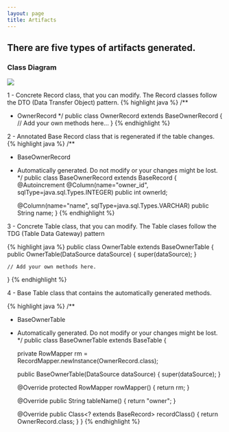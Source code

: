 ```yaml
---
layout: page
title: Artifacts
---
```

## There are five types of artifacts generated.

### Class Diagram

<p class="message">
<img src="../public/sr-d1.png" />
</p>

1 - Concrete Record class, that you can modify. The Record classes follow the DTO (Data Transfer Object) pattern. 
{% highlight java %}
/**
 * OwnerRecord
 */
 public class OwnerRecord extends BaseOwnerRecord {
     // Add your own methods here...
 }
{% endhighlight %}

2 - Annotated Base Record class that is regenerated if the table changes.
{% highlight java %}
/**
 * BaseOwnerRecord
 * Automatically generated. Do not modify or your changes might be lost.
 */
public class BaseOwnerRecord extends BaseRecord {
    @Autoincrement
    @Column(name="owner_id", sqlType=java.sql.Types.INTEGER)
    public int ownerId;

    @Column(name="name", sqlType=java.sql.Types.VARCHAR)
    public String name;
}
{% endhighlight %}

3 - Concrete Table class, that you can modify. The Table clases follow the TDG (Table Data Gateway) pattern

{% highlight java %}
public class OwnerTable extends BaseOwnerTable {
    public OwnerTable(DataSource dataSource) {
        super(dataSource);
    }

    // Add your own methods here.
}
{% endhighlight %}

4 -  Base Table class that contains the automatically generated methods.

{% highlight java %}
/**
 * BaseOwnerTable
 * Automatically generated. Do not modify or your changes might be lost.
 */
public class BaseOwnerTable extends BaseTable<OwnerRecord> {

    private RowMapper<OwnerRecord> rm = RecordMapper.newInstance(OwnerRecord.class);

    public BaseOwnerTable(DataSource dataSource) {
        super(dataSource);
    }

    @Override
    protected RowMapper<OwnerRecord> rowMapper() {
        return rm;
    }

    @Override
    public String tableName() {
        return "owner";
    }

    @Override
    public Class<? extends BaseRecord> recordClass() {
        return OwnerRecord.class;
    }
}
{% endhighlight %}

